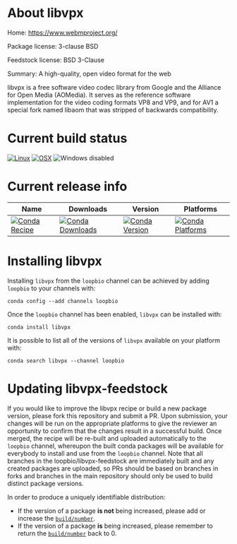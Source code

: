 About libvpx
============

Home: https://www.webmproject.org/

Package license: 3-clause BSD

Feedstock license: BSD 3-Clause

Summary: A high-quality, open video format for the web

libvpx is a free software video codec library from
Google and the Alliance for Open Media (AOMedia).
It serves as the reference software implementation for
the video coding formats VP8 and VP9, and for AV1 a
special fork named libaom that was stripped of
backwards compatibility.


Current build status
====================

[![Linux](https://img.shields.io/circleci/project/github/loopbio/libvpx-feedstock/master.svg?label=Linux)](https://circleci.com/gh/loopbio/libvpx-feedstock)
[![OSX](https://img.shields.io/travis/loopbio/libvpx-feedstock/master.svg?label=macOS)](https://travis-ci.org/loopbio/libvpx-feedstock)
![Windows disabled](https://img.shields.io/badge/Windows-disabled-lightgrey.svg)

Current release info
====================

| Name | Downloads | Version | Platforms |
| --- | --- | --- | --- |
| [![Conda Recipe](https://img.shields.io/badge/recipe-libvpx-green.svg)](https://anaconda.org/loopbio/libvpx) | [![Conda Downloads](https://img.shields.io/conda/dn/loopbio/libvpx.svg)](https://anaconda.org/loopbio/libvpx) | [![Conda Version](https://img.shields.io/conda/vn/loopbio/libvpx.svg)](https://anaconda.org/loopbio/libvpx) | [![Conda Platforms](https://img.shields.io/conda/pn/loopbio/libvpx.svg)](https://anaconda.org/loopbio/libvpx) |

Installing libvpx
=================

Installing `libvpx` from the `loopbio` channel can be achieved by adding `loopbio` to your channels with:

```
conda config --add channels loopbio
```

Once the `loopbio` channel has been enabled, `libvpx` can be installed with:

```
conda install libvpx
```

It is possible to list all of the versions of `libvpx` available on your platform with:

```
conda search libvpx --channel loopbio
```




Updating libvpx-feedstock
=========================

If you would like to improve the libvpx recipe or build a new
package version, please fork this repository and submit a PR. Upon submission,
your changes will be run on the appropriate platforms to give the reviewer an
opportunity to confirm that the changes result in a successful build. Once
merged, the recipe will be re-built and uploaded automatically to the
`loopbio` channel, whereupon the built conda packages will be available for
everybody to install and use from the `loopbio` channel.
Note that all branches in the loopbio/libvpx-feedstock are
immediately built and any created packages are uploaded, so PRs should be based
on branches in forks and branches in the main repository should only be used to
build distinct package versions.

In order to produce a uniquely identifiable distribution:
 * If the version of a package **is not** being increased, please add or increase
   the [``build/number``](http://conda.pydata.org/docs/building/meta-yaml.html#build-number-and-string).
 * If the version of a package **is** being increased, please remember to return
   the [``build/number``](http://conda.pydata.org/docs/building/meta-yaml.html#build-number-and-string)
   back to 0.